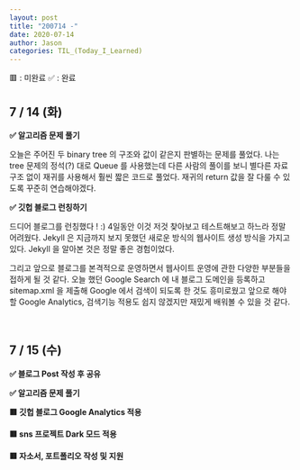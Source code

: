 ```yaml
---
layout: post
title: "200714 -"
date: 2020-07-14
author: Jason
categories: TIL_(Today_I_Learned)
---
```


🟥 : 미완료
✅ : 완료

## 7 / 14 (화)

**✅ 알고리즘 문제 풀기**

오늘은 주어진 두 binary tree 의 구조와 값이 같은지 판별하는 문제를 풀었다. 나는 tree 문제의 정석(?) 대로 Queue 를 사용했는데 다른 사람의 풀이를 보니 별다른 자료구조 없이 재귀를 사용해서 훨씬 짧은 코드로 풀었다. 재귀의 return 값을 잘 다룰 수 있도록 꾸준히 연습해야겠다.

**✅ 깃헙 블로그 런칭하기**

드디어 블로그를 런칭했다 ! :) 4일동안 이것 저것 찾아보고 테스트해보고 하느라 정말 어려웠다. Jekyll 은 지금까지 보지 못했던 새로운 방식의 웹사이트 생성 방식을 가지고 있다. Jekyll 을 알아본 것은 정말 좋은 경험이었다.

그리고 앞으로 블로그를 본격적으로 운영하면서 웹사이트 운영에 관한 다양한 부분들을 접하게 될 것 같다. 오늘 했던 Google Search 에 내 블로그 도메인을 등록하고 sitemap.xml 을 제출해 Google 에서 검색이 되도록 한 것도 흥미로웠고 앞으로 해야할 Google Analytics, 검색기능 적용도 쉽지 않겠지만 재밌게 배워볼 수 있을 것 같다.

<br>

## 7 / 15 (수)

**✅ 블로그 Post 작성 후 공유**

**✅ 알고리즘 문제 풀기**

**🟥 깃헙 블로그 Google Analytics 적용**

**🟥 sns 프로젝트 Dark 모드 적용**

**🟥 자소서, 포트폴리오 작성 및 지원**
